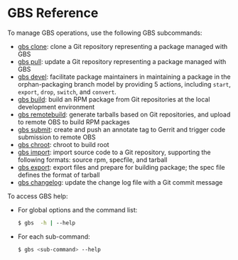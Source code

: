 # GBS Reference

To manage GBS operations, use the following GBS subcommands:

- [gbs clone](gbs-clone.md): clone a Git repository representing a package managed with GBS
- [gbs pull](gbs-pull.md): update a Git repository representing a package managed with GBS
- [gbs devel](gbs-devel.md): facilitate package maintainers in maintaining a package in the orphan-packaging branch model by providing 5 actions, including `start`, `export`, `drop`, `switch`, and `convert`.
- [gbs build](gbs-build.md): build an RPM package from Git repositories at the local development environment
- [gbs remotebuild](gbs-remotebuild.md): generate tarballs based on Git repositories, and upload to remote OBS to build RPM packages
- [gbs submit](gbs-submit.md): create and push an annotate tag to Gerrit and trigger code submission to remote OBS
- [gbs chroot](gbs-chroot.md): chroot to build root
- [gbs import](gbs-import.md): import source code to a Git repository, supporting the following formats: source rpm, specfile, and tarball
- [gbs export](gbs-export.md): export files and prepare for building package; the spec file defines the format of tarball
- [gbs changelog](gbs-changelog.md): update the change log file with a Git commit message


To access GBS help:

- For global options and the command list:

  ```bash
  $ gbs  -h | --help
  ```

- For each sub-command:

  ```bash
  $ gbs <sub-command> --help
  ```
